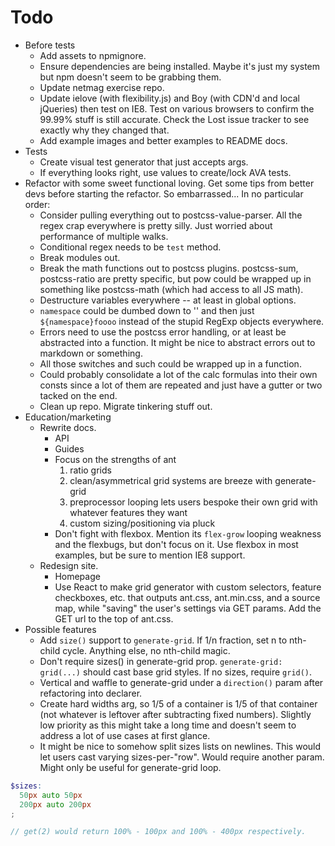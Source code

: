 # Todo

- Before tests
  - Add assets to npmignore.
  - Ensure dependencies are being installed. Maybe it's just my system but npm doesn't seem to be grabbing them.
  - Update netmag exercise repo.
  - Update ielove (with flexibility.js) and Boy (with CDN'd and local jQueries) then test on IE8. Test on various browsers to confirm the 99.99% stuff is still accurate. Check the Lost issue tracker to see exactly why they changed that.
  - Add example images and better examples to README docs.
- Tests
  - Create visual test generator that just accepts args.
  - If everything looks right, use values to create/lock AVA tests.
- Refactor with some sweet functional loving. Get some tips from better devs before starting the refactor. So embarrassed... In no particular order:
  - Consider pulling everything out to postcss-value-parser. All the regex crap everywhere is pretty silly. Just worried about performance of multiple walks.
  - Conditional regex needs to be `test` method.
  - Break modules out.
  - Break the math functions out to postcss plugins. postcss-sum, postcss-ratio are pretty specific, but pow could be wrapped up in something like postcss-math (which had access to all JS math).
  - Destructure variables everywhere -- at least in global options.
  - `namespace` could be dumbed down to '' and then just `${namespace}foooo` instead of the stupid RegExp objects everywhere.
  - Errors need to use the postcss error handling, or at least be abstracted into a function. It might be nice to abstract errors out to markdown or something.
  - All those switches and such could be wrapped up in a function.
  - Could probably consolidate a lot of the calc formulas into their own consts since a lot of them are repeated and just have a gutter or two tacked on the end.
  - Clean up repo. Migrate tinkering stuff out.
- Education/marketing
  - Rewrite docs.
    - API
    - Guides
    - Focus on the strengths of ant
      1. ratio grids
      2. clean/asymmetrical grid systems are breeze with generate-grid
      3. preprocessor looping lets users bespoke their own grid with whatever features they want
      4. custom sizing/positioning via pluck
    - Don't fight with flexbox. Mention its `flex-grow` looping weakness and the flexbugs, but don't focus on it. Use flexbox in most examples, but be sure to mention IE8 support.
  - Redesign site.
    - Homepage
    - Use React to make grid generator with custom selectors, feature checkboxes, etc. that outputs ant.css, ant.min.css, and a source map, while "saving" the user's settings via GET params. Add the GET url to the top of ant.css.
- Possible features
  - Add `size()` support to `generate-grid`. If 1/n fraction, set n to nth-child cycle. Anything else, no nth-child magic.
  - Don't require sizes() in generate-grid prop. `generate-grid: grid(...)` should cast base grid styles. If no sizes, require `grid()`.
  - Vertical and waffle to generate-grid under a `direction()` param after refactoring into declarer.
  - Create hard widths arg, so 1/5 of a container is 1/5 of that container (not whatever is leftover after subtracting fixed numbers). Slightly low priority as this might take a long time and doesn't seem to address a lot of use cases at first glance.
  - It might be nice to somehow split sizes lists on newlines. This would let users cast varying sizes-per-"row". Would require another param. Might only be useful for generate-grid loop.
```scss
$sizes:
  50px auto 50px
  200px auto 200px
;

// get(2) would return 100% - 100px and 100% - 400px respectively.
```
